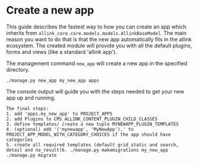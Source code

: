 # Create a new app

This guide describes the fastest way to how you can create an app which inherits from <code>allink_core.core.models.models.AllinkBaseModel</code>. The main reason you want to do that is that the new app automatically fits in the allink ecosystem. The created module will provide you with all the default plugins, forms and views (like a standard 'allink app').

The management command <code>new_app</code> will create a new app in the specified directory.
```
./manage.py new_app my_new_app apps
```
The console output will guide you with the steps needed to get your new app up and running.
```
The final steps:
1. add 'apps.my_new_app' to PROJECT_APPS
2. add Plugins to CMS_ALLINK_CONTENT_PLUGIN_CHILD_CLASSES
3. define templates/ create a new tuple MYNEWAPP_PLUGIN_TEMPLATES
4. (optional) add '('mynewapp', 'MyNewApp'),' to PROJECT_APP_MODEL_WITH_CATEGORY_CHOICES if the app should have categories
5. create all required templates (default grid_static and search, detail and no_result)6. ./manage.py makemigrations my_new_app ./manage.py migrate
```